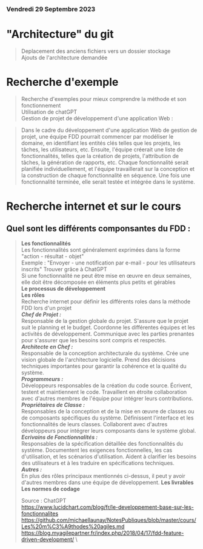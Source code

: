 ### Vendredi 29 Septembre 2023
# "Architecture" du git
> Deplacement des anciens fichiers vers un dossier stockage \
> Ajouts de l'architecture demandée
# Recherche d'exemple 
> Recherche d'exemples pour mieux comprendre la méthode et son fonctionnement \
> Utilisation de chatGPT \
> Gestion de projet de développement d'une application Web :

> Dans le cadre du développement d'une application Web de gestion de projet, une équipe FDD pourrait commencer par modéliser le domaine, en identifiant les entités clés telles que les projets, les tâches, les utilisateurs, etc.
> Ensuite, l'équipe créerait une liste de fonctionnalités, telles que la création de projets, l'attribution de tâches, la génération de rapports, etc.
> Chaque fonctionnalité serait planifiée individuellement, et l'équipe travaillerait sur la conception et la construction de chaque fonctionnalité en séquence.
> Une fois une fonctionnalité terminée, elle serait testée et intégrée dans le système.
> 

# Recherche internet et sur le cours
## Quel sont les différents componsantes du FDD :
> **Les fonctionnalités** \
> Les fonctionnalités sont généralement exprimées dans la forme "action - résultat - objet" \
> Exemple : "Envoyer - une notification par e-mail - pour les utilisateurs inscrits" Trouver grâce à ChatGPT \
> Si une fonctionnalité ne peut être mise en œuvre en deux semaines, elle doit être décomposée en éléments plus petits et gérables \
> **Le processus de développement** \
> **Les rôles** \
>Recherche internet pour définir les différents roles dans la méthode FDD lors d'un projet\
> ***Chef de Projet :***\
>Responsable de la gestion globale du projet.
>S'assure que le projet suit le planning et le budget.
>Coordonne les différentes équipes et les activités de développement.
>Communique avec les parties prenantes pour s'assurer que les besoins sont compris et respectés.\
>***Architecte en Chef :***\
>Responsable de la conception architecturale du système.
>Crée une vision globale de l'architecture logicielle.
>Prend des décisions techniques importantes pour garantir la cohérence et la qualité du système.\
>***Programmeurs :***\
>Développeurs responsables de la création du code source.
>Écrivent, testent et maintiennent le code.
>Travaillent en étroite collaboration avec d'autres membres de l'équipe pour intégrer leurs contributions.\
>***Propriétaires de Classe :***\
>Responsables de la conception et de la mise en œuvre de classes ou de composants spécifiques du système.
>Définissent l'interface et les fonctionnalités de leurs classes.
>Collaborent avec d'autres développeurs pour intégrer leurs composants dans le système global.\
>***Ecrivains de Fonctionnalités :***\
Responsables de la spécification détaillée des fonctionnalités du système.
>Documentent les exigences fonctionnelles, les cas d'utilisation, et les scénarios d'utilisation.
>Aident à clarifier les besoins des utilisateurs et à les traduire en spécifications techniques.\
>***Autres :***\
>En plus des rôles principaux mentionnés ci-dessus, il peut y avoir d'autres membres dans une équipe de développement.
> **Les livrables** \
> **Les normes de codage**
>
> Source :
> ChatGPT\
> https://www.lucidchart.com/blog/fr/le-developpement-base-sur-les-fonctionnalites \
> https://github.com/michaellaunay/NotesPubliques/blob/master/cours/Les%20m%C3%A9thodes%20agiles.md \
> https://blog.myagilepartner.fr/index.php/2018/04/17/fdd-feature-driven-development/ \
> 
